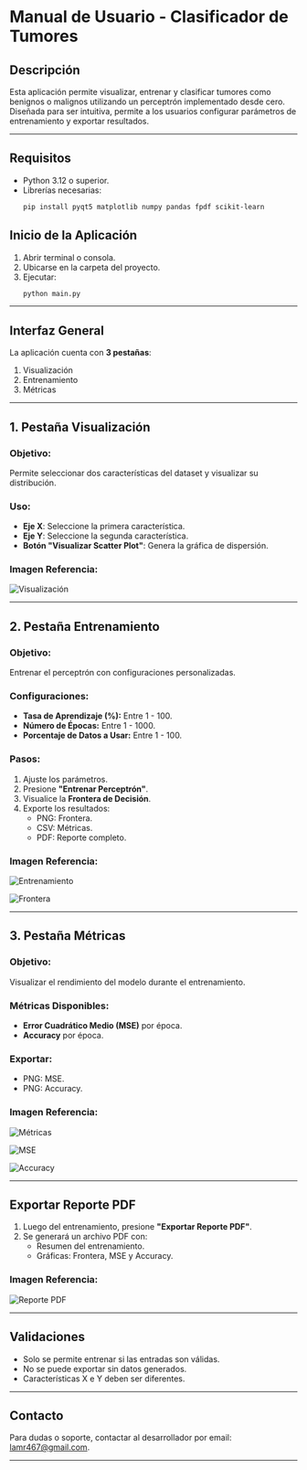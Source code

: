 # Manual de Usuario - Clasificador de Tumores

## Descripción
Esta aplicación permite visualizar, entrenar y clasificar tumores como benignos o malignos utilizando un perceptrón implementado desde cero. Diseñada para ser intuitiva, permite a los usuarios configurar parámetros de entrenamiento y exportar resultados.

---

## Requisitos
- Python 3.12 o superior.
- Librerías necesarias:
  ```bash
  pip install pyqt5 matplotlib numpy pandas fpdf scikit-learn
  ```

## Inicio de la Aplicación
1. Abrir terminal o consola.
2. Ubicarse en la carpeta del proyecto.
3. Ejecutar:
   ```bash
   python main.py
   ```

---

## Interfaz General
La aplicación cuenta con **3 pestañas**:
1. Visualización
2. Entrenamiento
3. Métricas

---

## 1. Pestaña Visualización

### Objetivo:
Permite seleccionar dos características del dataset y visualizar su distribución.

### Uso:
- **Eje X**: Seleccione la primera característica.
- **Eje Y**: Seleccione la segunda característica.
- **Botón "Visualizar Scatter Plot"**: Genera la gráfica de dispersión.

### Imagen Referencia:
![Visualización](../images/visualizacion_tab.png)

---

## 2. Pestaña Entrenamiento

### Objetivo:
Entrenar el perceptrón con configuraciones personalizadas.

### Configuraciones:
- **Tasa de Aprendizaje (%):** Entre 1 - 100.
- **Número de Épocas:** Entre 1 - 1000.
- **Porcentaje de Datos a Usar:** Entre 1 - 100.

### Pasos:
1. Ajuste los parámetros.
2. Presione **"Entrenar Perceptrón"**.
3. Visualice la **Frontera de Decisión**.
4. Exporte los resultados:
   - PNG: Frontera.
   - CSV: Métricas.
   - PDF: Reporte completo.

### Imagen Referencia:
![Entrenamiento](../images/entrenamiento_tab.png)

![Frontera](../images/frontera_decision.png)

---

## 3. Pestaña Métricas

### Objetivo:
Visualizar el rendimiento del modelo durante el entrenamiento.

### Métricas Disponibles:
- **Error Cuadrático Medio (MSE)** por época.
- **Accuracy** por época.

### Exportar:
- PNG: MSE.
- PNG: Accuracy.

### Imagen Referencia:
![Métricas](../images/metricas_tab.png)

![MSE](../images/mse_grafica.png)

![Accuracy](../images/accuracy_grafica.png)

---

## Exportar Reporte PDF

1. Luego del entrenamiento, presione **"Exportar Reporte PDF"**.
2. Se generará un archivo PDF con:
   - Resumen del entrenamiento.
   - Gráficas: Frontera, MSE y Accuracy.

### Imagen Referencia:
![Reporte PDF](../images/reporte_pdf.png)

---

## Validaciones
- Solo se permite entrenar si las entradas son válidas.
- No se puede exportar sin datos generados.
- Características X e Y deben ser diferentes.

---

## Contacto
Para dudas o soporte, contactar al desarrollador por email: lamr467@gmail.com.

---
